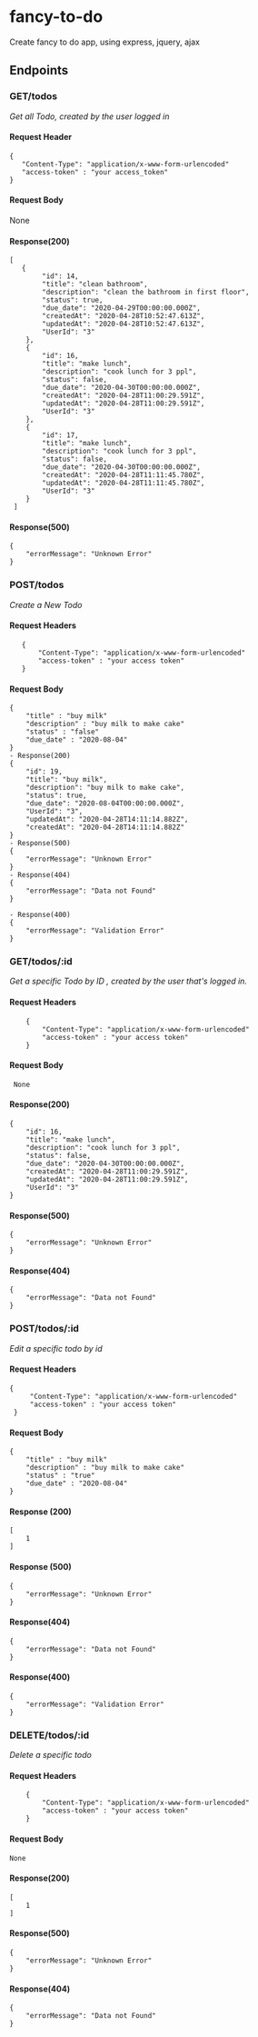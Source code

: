 # fancy-to-do
Create fancy to do app, using express, jquery, ajax

## Endpoints
### GET/todos
_Get all Todo, created by the user logged in_ 
#### Request Header
    {
       "Content-Type": "application/x-www-form-urlencoded"
       "access-token" : "your access_token"
    }

#### Request Body      
  None
#### Response(200)
````
[
   {
        "id": 14,
        "title": "clean bathroom",
        "description": "clean the bathroom in first floor",
        "status": true,
        "due_date": "2020-04-29T00:00:00.000Z",
        "createdAt": "2020-04-28T10:52:47.613Z",
        "updatedAt": "2020-04-28T10:52:47.613Z",
        "UserId": "3"
    },
    {
        "id": 16,
        "title": "make lunch",
        "description": "cook lunch for 3 ppl",
        "status": false,
        "due_date": "2020-04-30T00:00:00.000Z",
        "createdAt": "2020-04-28T11:00:29.591Z",
        "updatedAt": "2020-04-28T11:00:29.591Z",
        "UserId": "3"
    },
    {
        "id": 17,
        "title": "make lunch",
        "description": "cook lunch for 3 ppl",
        "status": false,
        "due_date": "2020-04-30T00:00:00.000Z",
        "createdAt": "2020-04-28T11:11:45.780Z",
        "updatedAt": "2020-04-28T11:11:45.780Z",
        "UserId": "3"
    }
 ]
````
#### Response(500)
````
{
    "errorMessage": "Unknown Error"
}
````

### POST/todos
_Create a New Todo_
#### Request Headers 
 ````   
    {
        "Content-Type": "application/x-www-form-urlencoded"
        "access-token" : "your access token"
    }
  ````  
#### Request Body
````
{
    "title" : "buy milk"
    "description" : "buy milk to make cake"
    "status" : "false"
    "due_date" : "2020-08-04"
}
- Response(200)
{
    "id": 19,
    "title": "buy milk",
    "description": "buy milk to make cake",
    "status": true,
    "due_date": "2020-08-04T00:00:00.000Z",
    "UserId": "3",
    "updatedAt": "2020-04-28T14:11:14.882Z",
    "createdAt": "2020-04-28T14:11:14.882Z"
}
- Response(500)
{
    "errorMessage": "Unknown Error"
}
- Response(404)
{
    "errorMessage": "Data not Found"
}

- Response(400)
{
    "errorMessage": "Validation Error"
}
````
###  GET/todos/:id
_Get a specific Todo by ID , created by the user that's logged in._
#### Request Headers
````    
    {
        "Content-Type": "application/x-www-form-urlencoded"
        "access-token" : "your access token"
    }
````
#### Request Body
 ````
  None
````
#### Response(200)
````
{
    "id": 16,
    "title": "make lunch",
    "description": "cook lunch for 3 ppl",
    "status": false,
    "due_date": "2020-04-30T00:00:00.000Z",
    "createdAt": "2020-04-28T11:00:29.591Z",
    "updatedAt": "2020-04-28T11:00:29.591Z",
    "UserId": "3"
}
````
#### Response(500)
````
{
    "errorMessage": "Unknown Error"
}
````
#### Response(404)
````
{
    "errorMessage": "Data not Found"
}
````


### POST/todos/:id
_Edit a specific todo by id_ 
#### Request Headers 
   ````
   {
        "Content-Type": "application/x-www-form-urlencoded"
        "access-token" : "your access token"
    }
````
#### Request Body
````
{
    "title" : "buy milk"
    "description" : "buy milk to make cake"
    "status" : "true"
    "due_date" : "2020-08-04"
}
````
#### Response (200)
````
[
    1
]
````
#### Response (500)
````
{
    "errorMessage": "Unknown Error"
}
````
#### Response(404)
````
{
    "errorMessage": "Data not Found"
}
````
#### Response(400)
````
{
    "errorMessage": "Validation Error"
}
````
### DELETE/todos/:id
_Delete a specific todo_
#### Request Headers 
````
    {
        "Content-Type": "application/x-www-form-urlencoded"
        "access-token" : "your access token"
    }
````
#### Request Body
````
None
````

#### Response(200)
````
[
    1
]
````
#### Response(500)
````
{
    "errorMessage": "Unknown Error"
}
````
#### Response(404)
````
{
    "errorMessage": "Data not Found"
}
````
